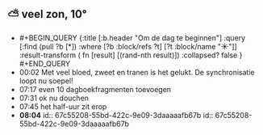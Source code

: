 ## ⛅ veel zon, 10°
- #+BEGIN_QUERY 
  {:title [:b.header "Om de dag te beginnen"]
   :query [:find (pull ?b [*])
     :where 
       [?b :block/refs ?t]
       [?t :block/name "☀️"]]
   :result-transform ( fn [result] [(rand-nth result)])
  :collapsed? false
  }
  #+END_QUERY
- 00:02 Met veel bloed, zweet en tranen is het gelukt. De synchronisatie loopt nu soepel!
- 07:17 even 10 dagboekfragmenten toevoegen
- 07:31 ok nu douchen
- 07:45 het half-uur zit erop
- **08:04** id:: 67c55208-55bd-422c-9e09-3daaaaafb67b
  id:: 67c55208-55bd-422c-9e09-3daaaaafb67b